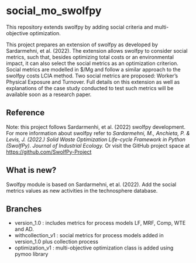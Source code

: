 # social_mo_swolfpy
This repository extends swolfpy by adding social criteria and multi-objective optimization.

This project prepares an extension of swolfpy as developed by Sardarmehni, et al. (2022). The extension allows swolfpy to consider social metrics, such that, besides optimizing total costs or an environmental impact, it can also select the social metrics as an optimization criterion. Social metrics are modelled in $/Mg and follow a similar approach to the swolfpy costs LCIA method. 
Two social metrics are proposed: Worker’s Physical Exposure and Turnover. 
Full details on this extension as well as explanations of the case study conducted to test such metrics will be available soon as a research paper. 

## Reference
Note: this project follows Sardarmenhi, et al. (2022) swolfpy development. For more information about swolfpy refer to *Sardarmehni, M., Anchieta, P. & Levis, J. (2022.) Solid Waste Optimization Life-cycle Framework in Python (SwolfPy). Journal of Industrial Ecology.*
Or visit the GitHub project space at https://github.com/SwolfPy-Project

## What is new?
Swolfpy module is based on Sardarmehni, et al. (2022). Add the social metrics values as new activities in the technosphere database.

## Branches
- version_1.0 : includes metrics for process models LF, MRF, Comp, WTE and AD.
- withcollection_v1 : social metrics for process models added in version_1.0 plus collection process
- optimization_v1 : multi-objective optimization class is added using pymoo library


